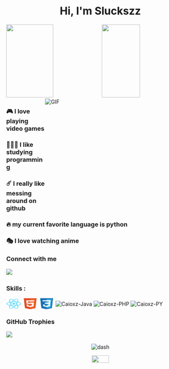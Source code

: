 
<h1 align="center">Hi, I'm Sluckszz</h1>


 
<div>
  <img width="50%" height="195px" src="https://awesome-github-stats.azurewebsites.net/user-stats/Caioxz?cardType=github&Background=0D1117&Text=FFFFFF&Title=9C55DF&Border=C77DFF&icon=f8d846&Ring=C77DFF&width=41%&height=195px]https://git.io/awesome-stats-card" />
 
  <img width="45%" height="195px" src="https://github-readme-stats.vercel.app/api/top-langs/?username=Caioxz&layout=compact&hide_border=false&border_color=C77DFF&title_color=9D4EDD&text_color=FFFFFF&bg_color=0d1117" />
</div>

<img align="right" alt="GIF" src="https://i.pinimg.com/originals/32/44/01/324401aa18cc80c55f338dcd4674cb80.gif" width="400" height="320" />


### <h3>🎮 I love playing video games</h3>
### 👨🏼‍💻 I like studying programming
### ☄️ I really like messing around on github
### 🔥 my current favorite language is python
### 🎭 I love watching anime

 ### Connect with me  
<div align="left">
  <a href="https://instagram.com/_.caioxz" target="_blank">
      <img src="https://img.shields.io/badge/-Instagram-%23E4405F?style=for-the-badge&logo=instagram&logoColor=white" target="_blank">
  </a>
</div>


### Skills :
<div style="display: inline-block">

  <img align="center" alt="Caioxz-React" height="30" width="40" src="https://raw.githubusercontent.com/devicons/devicon/master/icons/react/react-original.svg">
  <img align="center" alt="Caioxz-HTML" height="30" width="40" src="https://raw.githubusercontent.com/devicons/devicon/master/icons/html5/html5-original.svg">
  <img align="center" alt="Caioxz-CSS" height="30" width="40" src="https://raw.githubusercontent.com/devicons/devicon/master/icons/css3/css3-original.svg">
  <img align="center" alt="Caioxz-Java" height="30" width="40" src="https://cdn.jsdelivr.net/gh/devicons/devicon/icons/java/java-original.svg">
  <img align="center" alt="Caioxz-PHP" height="30" width="40" src="https://cdn.jsdelivr.net/gh/devicons/devicon/icons/php/php-original.svg">
   <img align="center" alt="Caioxz-PY" height="30" width="36" src="https://upload.wikimedia.org/wikipedia/commons/0/0a/Python.svg">
</div>


###  GitHub Trophies
![](https://github-profile-trophy.vercel.app/?username=Caioxz&theme=dracula&no-frame=false&no-bg=true&margin-w=4)

<div align="center">
  <img src="https://user-images.githubusercontent.com/73097560/115834477-dbab4500-a447-11eb-908a-139a6edaec5c.gif" alt="dash" />
</div>




<p align="center">
<img src="https://komarev.com/ghpvc/?username=Caioxz" style="width:30%;height:60%;"/>
</p>



<!--![snake gif](https://github.com/Caioxz/Caioxz/blob/output/github-contribution-grid-snake.svg)-->








